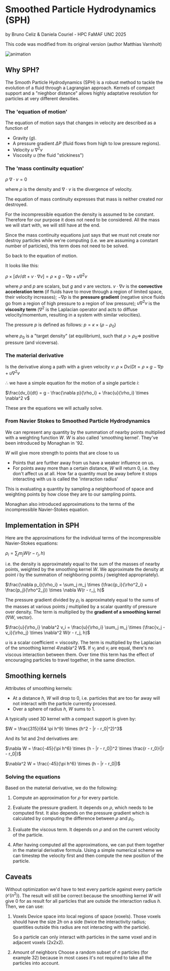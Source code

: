 # Smoothed Particle Hydrodynamics (SPH)
by Bruno Celiz & Daniela Couriel - HPC FaMAF UNC 2025

This code was modified from its original version (author Matthias Varnholt)

![animation](SPH_example.gif)

## Why SPH?

The Smooth Particle Hydrodynamics (SPH) is a robust method to tackle the
evolution of a fluid through a Lagrangian approach. Kernels of compact support
and a "nieghbor distance" allows highly adaptative resolution for particles
at very different densities.

### The 'equation of motion'

The equation of motion says that changes in velocity are described as
a function of

- Gravity ($g$).
- A pressure gradient $\Delta P$ (fluid flows from high to low pressure regions).
- Velocity $u ~ \nabla^2 v$
- Viscosity $u$ (the fluid "stickiness")

### The 'mass continuity equation'

$\rho ~ \nabla \cdot v = 0$

where $\rho$ is the density and $\nabla \cdot v$ is the divergence of velocity.

The equation of mass continuity expresses that mass is neither created
nor destroyed.

For the incompressible equation the density is assumed to be constant.
Therefore for our purpose it does not need to be considered. All the
mass we will start with, we will still have at the end.

Since the mass continuity equations just says that we must not create
nor destroy particles while we're computing (i.e. we are assuming a
constant number of particles), this term does not need to be solved.

So back to the equation of motion.

It looks like this:

$\rho \times \left[dv/dt + v \cdot \nabla v \right] = \rho \times g - \nabla p + u\nabla^2 v$

where $\rho$ and $p$ are scalars, but $g$ and $v$ are vectors. $v \cdot \nabla v$ is the
**convective acceleration term** (if fluids have to move through a region of limited space, their
velocity increases); $- \nabla p$ is the **pressure gradient** (negative since fluids go from
a region of high pressure to a region of low pressure); $u\nabla^2 v$ is the **viscosity term**
($\nabla^2$ is the Laplacian operator and acts to diffuse velocity/momentum, resulting in a system
with similar velocities).

The pressure $p$ is defined as follows:
$p = \kappa \times (\rho - \rho_0)$

where $\rho_0$ is a "target density" (at equilibrium), such that
$\rho > \rho_0 \Rightarrow$ positive pressure (and viceversa).


### The material derivative

Is the derivative along a path with a given velocity $v$:
$\rho \times Dv/Dt = \rho \times g - \nabla p + u\nabla^2 v$

$\therefore$ we have a simple equation for the motion of a single particle $i$:

$\frac{dv_i}{dt} = g - \frac{\nabla p}{\rho_i} + \frac{u}{\rho_i} \times \nabla^2 v$

These are the equations we will actually solve.

### From Navier Stokes to Smoothed Particle Hydrodynamics
We can represent any quantity by the summation of nearby points multiplied with a weighting function $W$. $W$ is also called 'smoothing kernel'. They've been introduced by Monaghan in '92.

$W$ will give more strength to points that are close to us
- Points that are further away from us have a weaker influence on us.
- For points away more than a certain distance, $W$ will return 0, i.e. they don't affect us at all. How far a quantity must be away before it stops interacting with us is called the 'interaction radius'

This is evaluating a quantity by sampling a neighborhood of space and weighting points by how close they are to our sampling points.

Monaghan also introduced approximations to the terms of the incompressible Navier-Stokes equation.

## Implementation in SPH
Here are the approximations for the individual terms of the incompressible Navier-Stokes equations:

$\rho_i = \sum_j m_j W(r - r_j, h)$

i.e. the density is approximately equal to the sum of the masses of nearby points, weighted
by the smoothing kernel $W$. We approximate the density at point $i$ by the summation of
neighboring points $j$ (weighted appropriately).

$\frac{\nabla p_i}{\rho_i} = \sum_j m_j \times (\frac{p_i}{\rho^2_i} + \frac{p_j}{\rho^2_j}) \times \nabla W(r - r_j, h)$

The pressure gradient divided by $\rho_i$ is approximately equal to the sums of the masses at various points $j$ multiplied by a scalar quantity of pressure over density. The term is multiplied by the **gradient of a smoothing kernel** ($\nabla W$, vector).

$\frac{u}{\rho_i} \nabla^2 v_i = \frac{u}{\rho_i} \sum_j m_j \times (\frac{v_j - v_i}{\rho_j} \times \nabla^2 W(r - r_j, h)$

$u$ is a scalar coefficient $\propto$ viscosity. The term is multiplied by the Laplacian of the smoothing kernel 4\nabla^2 W$.
If $v_j$ and $v_i$ are equal, there's no viscous interaction between them. Over time this term has the effect of encouraging particles to travel together, in the same direction.

## Smoothing kernels

Attributes of smoothing kernels:
- At a distance $h$, $W$ will drop to 0, i.e. particles that are too far away will not interact with the particle currently processed.
- Over a sphere of radius $h$, $W$ sums to 1.

A typically used 3D kernel with a compact support is given by:

$W = \frac{315}{64 \pi h^9} \times (h^2 - |r - r_0|^2)^3$

And its 1st and 2nd derivatives are:

$\nabla W = \frac{-45}{\pi h^6} \times (h - |r - r_0|)^2 \times \frac{r - r_0}{|r - r_0|}$

$\nabla^2 W = \frac{-45}{\pi h^6} \times (h - |r - r_0|)$

### Solving the equations

Based on the material derivative, we do the following:

1) Compute an approximation for $\rho$ for every particle.

2) Evaluate the pressure gradient. It depends on $\rho$, which needs to be computed first. It also depends on the pressure gradient which is calculated by computing the difference between $\rho$ and $\rho_0$.

3) Evaluate the viscous term. It depends on $\rho$ and on the current velocity of the particle.

4) After having computed all the approximations, we can put them together in the material derivative formula. Using a simple numerical scheme we can timestep the velocity first and then compute the new position of the particle.

## Caveats

Without optimization we'd have to test every particle against every particle ($\mathcal{O}(n^2)$). The result will still be correct because the smoothing kernel $W$ will give 0 for as result for all particles that are outside the interaction radius $h$. Then, we can use:

1) Voxels
   Device space into local regions of space (voxels). Those voxels should have the size $2h$ on a side (twice the interactivity radius; quantities outside this radius are not interacting with the particle).

   So a particle can only interact with particles in the same voxel and in adjacent voxels (2x2x2).

2) Amount of neighbors
   Choose a random subset of $n$ particles (for example 32) because in most cases it's not required to take all the particles into account.
